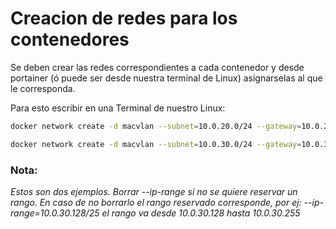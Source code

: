 # Creacion de redes para los contenedores

Se deben crear las redes correspondientes a cada contenedor y desde portainer (ó puede ser desde nuestra terminal de Linux) asignarselas al que le corresponda.

Para esto escribir en una Terminal de nuestro Linux:

```bash
docker network create -d macvlan --subnet=10.0.20.0/24 --gateway=10.0.20.1 --ip-range=10.0.20.128/25 -o parent=enp3s0.20 tv
```
```bash
docker network create -d macvlan --subnet=10.0.30.0/24 --gateway=10.0.30.1 --ip-range=10.0.30.128/25 -o parent=enp3s0.30 VoIP
```

### Nota:
_Estos son dos ejemplos. Borrar --ip-range si no se quiere reservar un rango. En caso de no borrarlo el rango reservado corresponde, por ej:_
_--ip-range=10.0.30.128/25 el rango va desde 10.0.30.128 hasta 10.0.30.255_
